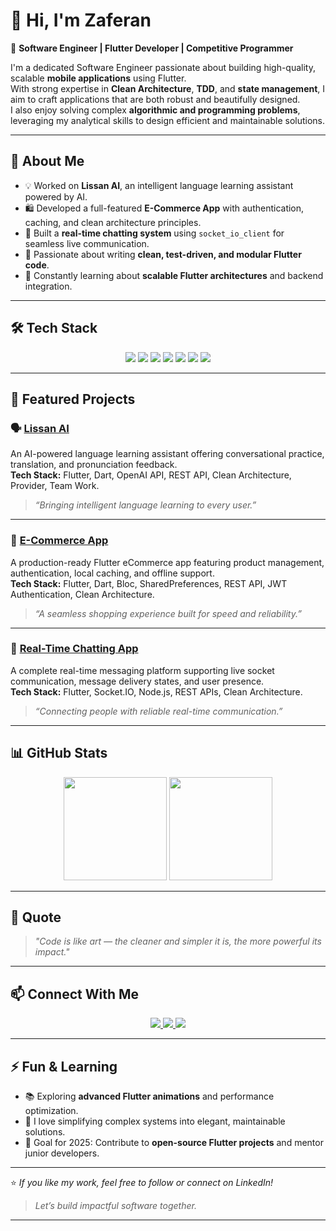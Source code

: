 # 👋 Hi, I'm Zaferan 

🎯 **Software Engineer | Flutter Developer | Competitive Programmer**

I'm a dedicated Software Engineer passionate about building high-quality, scalable **mobile applications** using Flutter.  
With strong expertise in **Clean Architecture**, **TDD**, and **state management**, I aim to craft applications that are both robust and beautifully designed.  
I also enjoy solving complex **algorithmic and programming problems**, leveraging my analytical skills to design efficient and maintainable solutions.

---

## 🧠 About Me

- 💡 Worked on **Lissan AI**, an intelligent language learning assistant powered by AI.  
- 🛍️ Developed a full-featured **E-Commerce App** with authentication, caching, and clean architecture principles.  
- 💬 Built a **real-time chatting system** using `socket_io_client` for seamless live communication.  
- 🧩 Passionate about writing **clean, test-driven, and modular Flutter code**.  
- 🌱 Constantly learning about **scalable Flutter architectures** and backend integration.

---

## 🛠️ Tech Stack

<p align="center">
  <img src="https://img.shields.io/badge/Flutter-02569B?style=for-the-badge&logo=flutter&logoColor=white"/>
  <img src="https://img.shields.io/badge/Dart-0175C2?style=for-the-badge&logo=dart&logoColor=white"/>
  <img src="https://img.shields.io/badge/REST_API-009688?style=for-the-badge&logo=fastapi&logoColor=white"/>
  <img src="https://img.shields.io/badge/Clean%20Architecture-0A66C2?style=for-the-badge"/>
  <img src="https://img.shields.io/badge/TDD-6DB33F?style=for-the-badge"/>
  <img src="https://img.shields.io/badge/Socket.IO-010101?style=for-the-badge&logo=socket.io&logoColor=white"/>
  <img src="https://img.shields.io/badge/Git-F05032?style=for-the-badge&logo=git&logoColor=white"/>
</p>

---

## 🚀 Featured Projects

### 🗣️ [Lissan AI](https://[github.com/yourusername/lissan-ai](https://github.com/yaftes/lissan-ai-mobile)])
An AI-powered language learning assistant offering conversational practice, translation, and pronunciation feedback.  
**Tech Stack:** Flutter, Dart, OpenAI API, REST API, Clean Architecture, Provider, Team Work.  
> _“Bringing intelligent language learning to every user.”_

---

### 🛒 [E-Commerce App](https://[github.com/yourusername/flutter-ecommerce](https://github.com/Zaf-Mif/2025-project-phase-mobile-tasks/tree/main/ecommerce_app)])
A production-ready Flutter eCommerce app featuring product management, authentication, local caching, and offline support.  
**Tech Stack:** Flutter, Dart, Bloc, SharedPreferences, REST API, JWT Authentication, Clean Architecture.  
> _“A seamless shopping experience built for speed and reliability.”_

---

### 💬 [Real-Time Chatting App]([https://github.com/yourusername/flutter-chat-app](https://github.com/Zaf-Mif/2025-A2SV-G6-mobile-assessment/tree/main/chat_app)])
A complete real-time messaging platform supporting live socket communication, message delivery states, and user presence.  
**Tech Stack:** Flutter, Socket.IO, Node.js, REST APIs, Clean Architecture.  
> _“Connecting people with reliable real-time communication.”_

---

## 📊 GitHub Stats

<p align="center">
  <img src="https://github-readme-stats.vercel.app/api?username=zaf-mif&show_icons=true&theme=tokyonight&hide_border=true" height="165"/>
  <img src="https://streak-stats.demolab.com/?user=zaf-mif&theme=tokyonight&hide_border=true" height="165"/>
</p>

---

## 💬 Quote

> *"Code is like art — the cleaner and simpler it is, the more powerful its impact."*  

---

## 📫 Connect With Me

<p align="center">
  <a href="mailto:zaferanmiftah@gmail.com">
    <img src="https://img.shields.io/badge/Email-zaferanmiftah@gmail.com-red?style=for-the-badge&logo=gmail&logoColor=white"/>
  </a>
  <a href="https://linkedin.com/in/zaferan-miftah-0674552b1">
    <img src="https://img.shields.io/badge/LinkedIn-Zaferan%20Miftah-0A66C2?style=for-the-badge&logo=linkedin&logoColor=white"/>
  </a>
  <a href="https://github.com/zaf-Mif">
    <img src="https://img.shields.io/badge/GitHub-Zaferan--Miftah-181717?style=for-the-badge&logo=github&logoColor=white"/>
  </a>
</p>

---

## ⚡ Fun & Learning

- 📚 Exploring **advanced Flutter animations** and performance optimization.  
- 💭 I love simplifying complex systems into elegant, maintainable solutions.  
- 🎯 Goal for 2025: Contribute to **open-source Flutter projects** and mentor junior developers.  

---

⭐️ *If you like my work, feel free to follow or connect on LinkedIn!*  
> _Let’s build impactful software together._

---
